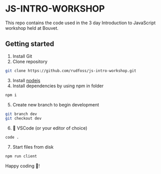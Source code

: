 # JS-INTRO-WORKSHOP
This repo contains the code used in the 3 day Introduction to JavaScript workshop held at Bouvet.

## Getting started
1. Install Git
2. Clone repository

```bash
git clone https://github.com/rudfoss/js-intro-workshop.git
```
3. Install [nodejs](https://nodejs.org/en/)
4. Install dependencies by using npm in folder

```bash
npm i
```

5. Create new branch to begin development

```bash
git branch dev
git checkout dev
```

6. 🚀 VSCode (or your editor of choice)

```bash
code .
```

7. Start files from disk

```bash
npm run client
```

Happy coding 💙!
